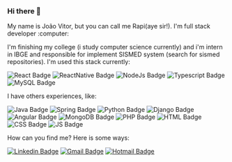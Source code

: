 ### Hi there 👋

<p>My name is João Vitor, but you can call me Rapi(aye sir!). I'm full stack developer :computer: <p/>
<p>I'm finishing my college (i study computer science currently) and i'm intern in IBGE and responsible for implement SISMED system (search for sismed repositories). I'm used this stack currently:</p>

![React Badge](https://img.shields.io/badge/react-282C34?style=for-the-badge&logo=react&logoColor=61DAFB) ![ReactNative Badge](https://img.shields.io/badge/react%20native-282C34?style=for-the-badge&logo=react&logoColor=61DAFB) ![NodeJs Badge](https://img.shields.io/badge/NodeJs-339933?style=for-the-badge&logo=nodejs&logoColor=white) ![Typescript Badge](https://img.shields.io/badge/typescript-3178c6?style=for-the-badge&logo=typescript&logoColor=white) ![MySQL Badge](https://img.shields.io/badge/mysql-4479a1?style=for-the-badge&logo=mysql&logoColor=white&logoWidth=40)



 <p>I have others experiences, like: </p>
 
  ![Java Badge](https://img.shields.io/badge/java-007396?style=for-the-badge&logo=java&logoColor=white) ![Spring Badge](https://img.shields.io/badge/spring-6DB33F?style=for-the-badge&logo=spring&logoColor=white) ![Python Badge](https://img.shields.io/badge/python-3776AB?style=for-the-badge&logo=python&logoColor=white) ![Django Badge](https://img.shields.io/badge/django-092E20?style=for-the-badge&logo=django&logoColor=white) ![Angular Badge](https://img.shields.io/badge/angular-DD0031?style=for-the-badge&logo=angular&logoColor=white) ![MongoDB Badge](https://img.shields.io/badge/mongodb-47A248?style=for-the-badge&logo=mongodb&logoColor=white) ![PHP Badge](https://img.shields.io/badge/php-777BB4?style=for-the-badge&logo=php&logoColor=white) ![HTML Badge](https://img.shields.io/badge/html-E34F26?style=for-the-badge&logo=html5&logoColor=white) ![CSS Badge](https://img.shields.io/badge/css3-1572B6?style=for-the-badge&logo=css3&logoColor=white) ![JS Badge](https://img.shields.io/badge/javascript-F7DF1E?style=for-the-badge&logo=javascript&logoColor=white) 

<p>How can you find me? Here is some ways:<p>

[![Linkedin Badge](https://img.shields.io/badge/-João%20Vitor-blue?style=flat-square&logo=Linkedin&logoColor=white&link=https://www.linkedin.com/in/tgmarinho/)](https://github.com/jojox369) [![Gmail Badge](https://img.shields.io/badge/-joaooviitoorr@gmail.com-c14438?style=flat-square&logo=Gmail&logoColor=white&link=mailto:joaooviitoorr@gmail.com)](mailto:joaooviitoorr@gmail.com) [![Hotmail Badge](https://img.shields.io/badge/-joaooviitorr@hotmail.com-0078d4?style=flat-square&logo=microsoft-outlook&logoColor=white&link=mailto:joaooviitorr@hotmail.com)](mailto:joaooviitorr@hotmail.com)

